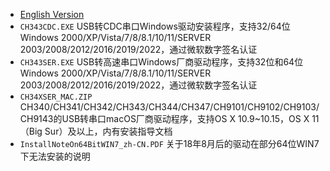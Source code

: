 * [English Version](./README.md)
* `CH343CDC.EXE` USB转CDC串口Windows驱动安装程序，支持32/64位Windows 2000/XP/Vista/7/8/8.1/10/11/SERVER 2003/2008/2012/2016/2019/2022，通过微软数字签名认证
* `CH343SER.EXE` USB转高速串口Windows厂商驱动程序，支持32位和64位Windows 2000/XP/Vista/7/8/8.1/10/11/SERVER 2003/2008/2012/2016/2019/2022，通过微软数字签名认证
* `CH34XSER_MAC.ZIP` CH340/CH341/CH342/CH343/CH344/CH347/CH9101/CH9102/CH9103/CH9143的USB转串口macOS厂商驱动程序，支持OS X 10.9~10.15，OS X 11（Big Sur）及以上，内有安装指导文档
* `InstallNoteOn64BitWIN7_zh-CN.PDF` 关于18年8月后的驱动在部分64位WIN7下无法安装的说明